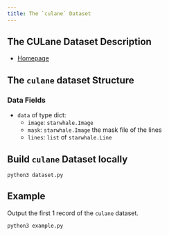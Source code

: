```yaml
---
title: The `culane` Dataset
---
```


## The CULane Dataset Description

- [Homepage](https://xingangpan.github.io/projects/CULane.html)

## The `culane` dataset Structure

### Data Fields

- `data` of type dict:
    - `image`: `starwhale.Image`
    - `mask`: `starwhale.Image` the mask file of the lines
    - `lines`:  `list` of `starwhale.Line`

## Build `culane` Dataset locally

```shell
python3 dataset.py
```

## Example

Output the first 1 record of the `culane` dataset.

```shell
python3 example.py
```
